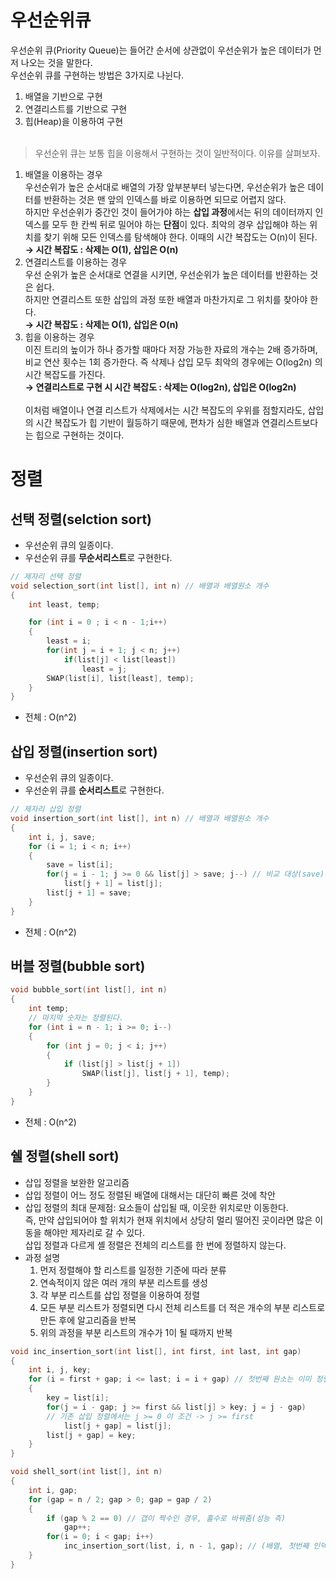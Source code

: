 # 우선순위큐

우선순위 큐(Priority Queue)는 들어간 순서에 상관없이 우선순위가 높은 데이터가 먼저 나오는 것을 말한다.<br>
우선순위 큐를 구현하는 방법은 3가지로 나뉜다.
1. 배열을 기반으로 구현
2. 연결리스트를 기반으로 구현
3. 힙(Heap)을 이용하여 구현
<br><br>

> 우선순위 큐는 보통 힙을 이용해서 구현하는 것이 일반적이다.
이유를 살펴보자.<br>
1. 배열을 이용하는 경우<br>
우선순위가 높은 순서대로 배열의 가장 앞부분부터 넣는다면, 우선순위가 높은 데이터를 반환하는 것은 맨 앞의 인덱스를 바로 이용하면 되므로 어렵지 않다.<br>
하지만 우선순위가 중간인 것이 들어가야 하는 **삽입 과정**에서는 뒤의 데이터까지 인덱스를 모두 한 칸씩 뒤로 밀어야 하는 **단점**이 있다.
최악의 경우 삽입해야 하는 위치를 찾기 위해 모든 인덱스를 탐색해야 한다. 
이때의 시간 복잡도는 O(n)이 된다. <br>
**→ 시간 복잡도 : 삭제는 O(1), 삽입은 O(n)**
2. 연결리스트를 이용하는 경우<br>
우선 순위가 높은 순서대로 연결을 시키면, 우선순위가 높은 데이터를 반환하는 것은 쉽다.<br>
하지만 연결리스트 또한 삽입의 과정 또한 배열과 마찬가지로 그 위치를 찾아야 한다.<br>
**→ 시간 복잡도 : 삭제는 O(1), 삽입은 O(n)**<br>
3. 힙을 이용하는 경우<br>
이진 트리의 높이가 하나 증가할 때마다 저장 가능한 자료의 개수는 2배 증가하며, 비교 연산 횟수는 1회 증가한다. 즉 삭제나 삽입 모두 최악의 경우에는 O(log2n) 의 시간 복잡도를 가진다. <br>
**→ 연결리스트로 구현 시 시간 복잡도 : 삭제는 O(log2n), 삽입은 O(log2n)**
<br><br>
이처럼 배열이나 연결 리스트가 삭제에서는 시간 복잡도의 우위를 점할지라도, 삽입의 시간 복잡도가 힙 기반이 월등하기 때문에, 편차가 심한 배열과 연결리스트보다는 힙으로 구현하는 것이다.

# 정렬

## 선택 정렬(selction sort)
- 우선순위 큐의 일종이다.
- 우선순위 큐를 **무순서리스트**로 구현한다.

```c
// 제자리 선택 정렬
void selection_sort(int list[], int n) // 배열과 배열원소 개수
{
    int least, temp;

    for (int i = 0 ; i < n - 1;i++)
    {
        least = i;
        for(int j = i + 1; j < n; j++)
            if(list[j] < list[least])
                least = j;
        SWAP(list[i], list[least], temp);
    }
}
```
- 전체 : O(n^2) 

## 삽입 정렬(insertion sort)
- 우선순위 큐의 일종이다.
- 우선순위 큐를 **순서리스트**로 구현한다.
```c
// 제자리 삽입 정렬
void insertion_sort(int list[], int n) // 배열과 배열원소 개수
{
    int i, j, save; 
    for (i = 1; i < n; i++)
    {
        save = list[i];
        for(j = i - 1; j >= 0 && list[j] > save; j--) // 비교 대상(save)이 더 클 때 for문 종료
            list[j + 1] = list[j];
        list[j + 1] = save;
    }
}
```
- 전체 : O(n^2)


## 버블 정렬(bubble sort)
```c
void bubble_sort(int list[], int n)
{
    int temp;
    // 마지막 숫자는 정렬된다.
    for (int i = n - 1; i >= 0; i--)
    {
        for (int j = 0; j < i; j++)
        {
            if (list[j] > list[j + 1])
                SWAP(list[j], list[j + 1], temp);
        }
    }
}
```
- 전체 : O(n^2)


## 쉘 정렬(shell sort)
- 삽입 정렬을 보완한 알고리즘
- 삽입 정렬이 어느 정도 정렬된 배열에 대해서는 대단히 빠른 것에 착안
- 삽입 정렬의 최대 문제점: 요소들이 삽입될 때, 이웃한 위치로만 이동한다.<br>
즉, 만약 삽입되어야 할 위치가 현재 위치에서 상당히 멀리 떨어진 곳이라면 많은 이동을 해야만 제자리로 갈 수 있다.<br>
삽입 정렬과 다르게 셸 정렬은 전체의 리스트를 한 번에 정렬하지 않는다.
- 과정 설명
    1. 먼저 정렬해야 할 리스트를 일정한 기준에 따라 분류
    2. 연속적이지 않은 여러 개의 부분 리스트를 생성
    3. 각 부분 리스트를 삽입 정렬을 이용하여 정렬
    4. 모든 부분 리스트가 정렬되면 다시 전체 리스트를 더 적은 개수의 부분 리스트로 만든 후에 알고리즘을 반복
    5. 위의 과정을 부분 리스트의 개수가 1이 될 때까지 반복


```c
void inc_insertion_sort(int list[], int first, int last, int gap) 
{
    int i, j, key; 
    for (i = first + gap; i <= last; i = i + gap) // 첫번째 원소는 이미 정렬되어있다고 가정
    {
        key = list[i];
        for(j = i - gap; j >= first && list[j] > key; j = j - gap) 
        // 기존 삽입 정렬에서는 j >= 0 이 조건 -> j >= first
            list[j + gap] = list[j];
        list[j + gap] = key;
    }
}

void shell_sort(int list[], int n)
{
    int i, gap;
    for (gap = n / 2; gap > 0; gap = gap / 2)
    {
        if (gap % 2 == 0) // 갭이 짝수인 경우, 홀수로 바꿔줌(성능 측)
            gap++;
        for(i = 0; i < gap; i++)
            inc_insertion_sort(list, i, n - 1, gap); // (배열, 첫번째 인덱스, 마지막 인덱스, 갭)
    }
}
```
